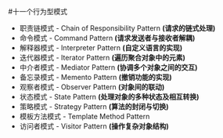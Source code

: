 #十一个行为型模式
* 职责链模式 - Chain of Responsibility Pattern		**(请求的链式处理)**
* 命令模式 - Command Pattern		**(请求发送者与接收者解耦)**
* 解释器模式 - Interpreter Pattern		**(自定义语言的实现)**
* 迭代器模式 - Iterator Pattern		**(遍历聚合对象中的元素)**
* 中介者模式 - Mediator Pattern		**(协调多个对象之间的交互)**
* 备忘录模式 - Memento Pattern		**(撤销功能的实现)**
* 观察者模式 - Observer Pattern		**(对象间的联动)**
* 状态模式 - State Pattern		**(处理对象的多种状态及相互转换)**
* 策略模式 - Strategy Pattern		**(算法的封闭与切换)**
* 模板方法模式 - Template Method Pattern 
* 访问者模式 - Visitor Pattern		**(操作复杂对象结构)**
